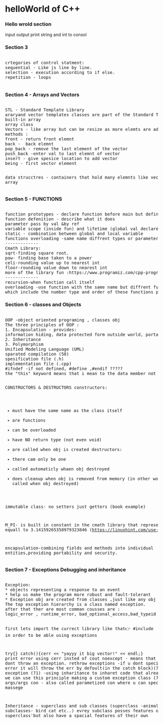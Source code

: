 # helloWorld of C++

<!-- https://github.com/profjpbaugh/complete-cpp-developer-course -->

<h3>Hello wrold section </h3>
input output print string and int to consol


<h3>Section 3 </h3>
<pre>  
crtegories of control statment:
sequential - Like js line by line.
selection - execution according to if else.
repetition - loops

</pre>


<h3>Section 4 - Arrays and Vectors</h3>
<pre> 
STL - Standard Template Library
araryand vector templates classes are part of the Standard Template Library
built-in array
array class
Vectors - like array but can be resize as more elemts are added to them(no need spesify initial capacity)
methods :
front - return front elemnt
back -  back elemnt
pop_back - remove the last element of the vector
push_back -enter val to last elemnt of vector
insert - give spesice location to add vector
being - first vector element


data strucctres - containers that hold many elemnts like vector or array
</pre>


<h3>Section 5 - FUNCTIONS </h3>
<pre>  
function prototypes - declare function before main but define it after main (42)
function defenition - describe what it does
parameter pass by val &by ref
variable scope (inside fun) and lifetime (global val declare above main)
static - combination between global and local variable
functions overloading -same name diffrent types or parameter
-------------
Cmath Library:
sqrt-finding square root.
pow- finding base taken to a power
celi-rounding value up to nearest int
floor-rounding value down to nearest int
more of the library fun :https://www.programiz.com/cpp-programming/library-function/cmath
-------------
recursion-when function call itself 
overloading -use function with the same name but diffrent function signatures 
which include the number type and order of these functions parameter
</pre>

<h3>Section 6 - classes and Objects </h3>
<pre>  
OOP -object oriented programing , classes obj
The three principles of OOP :
1. Encapsulation - provides: 
information hiding, data protected form outside world, portability
2. Inheritance
3. Polymorphism
Unified Modeling Language (UML)
sparated compilation (58)
spesification file (.h)
implementation file (.cpp)
#ifndef -if not defined, #define ,#endif ?????
the "this" keyword means that i mean to the data member not the parameter

CONSTRUCTORS & DESTRUCTORS
constructors:
* must have the same name as the class itself
* are functions
* can be overloaded
* have NO return type (not even void)
* are called when obj is created
destructors:
* there cam only be one
* called automaticly whaen obj destroyed
* does cleanup when obj is removed from memory
(in other words,they called when obj destroyed)

immutable class- no setters just getters (book example)

M_PI- is built in constant in the cmath library that represent pi
and equall to 3.14159265358979323846
(https://linuxhint.com/use-the-pi-constant-in-cpp/)

encapsulation-combining fields and methods into individual entities,providing
portability and security.
</pre>

<h3>Section 7 - Exceptions Debugging and inheritance</h3>
<pre>  
Exception: 
* objects representing a response to an event
* help us make the program more robust and fault-tolerant
* Exception obj are created from classes ,just like any obj are.
The top exception hierarchy is a class named exception.
after that ther are most comman cousses are : 
logic_error , runtime_error, bad_optional_access,bad_typeid

first lets import the currect library like that👉 #include<stdexcept>  in order to be able using exceptions

try{}
catch(){cerr << "yayyy it big vector!" << endl;}
print error using cerr insted of cout
noexcept - means that function dont throw an exception.
rethrow exceptions -if u dont specify throw error it will throw the err by defoult(in the catch block)(70)
custom exception (71) -using inharitance to inharet code that already wrriten 
we can use this principle making a custom exception class
(71) no args/args con - also called parametized con where u can specify a massege

Inheritance - superclass and sub classes (superclass -animal subclasses- bird cat etc..)
evrey subclass posses features of the superclass'but also have a spacial features of their own 

</pre>
